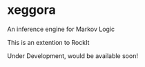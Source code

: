 # xeggora
An inference engine for Markov Logic

This is an extention to RockIt

Under Development, would be available soon!
